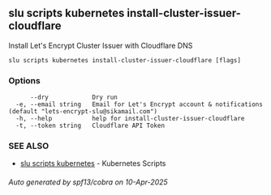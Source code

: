 ## slu scripts kubernetes install-cluster-issuer-cloudflare

Install Let's Encrypt Cluster Issuer with Cloudflare DNS

```
slu scripts kubernetes install-cluster-issuer-cloudflare [flags]
```

### Options

```
      --dry            Dry run
  -e, --email string   Email for Let's Encrypt account & notifications (default "lets-encrypt-slu@sikamail.com")
  -h, --help           help for install-cluster-issuer-cloudflare
  -t, --token string   Cloudflare API Token
```

### SEE ALSO

* [slu scripts kubernetes](slu_scripts_kubernetes.md)	 - Kubernetes Scripts

###### Auto generated by spf13/cobra on 10-Apr-2025
